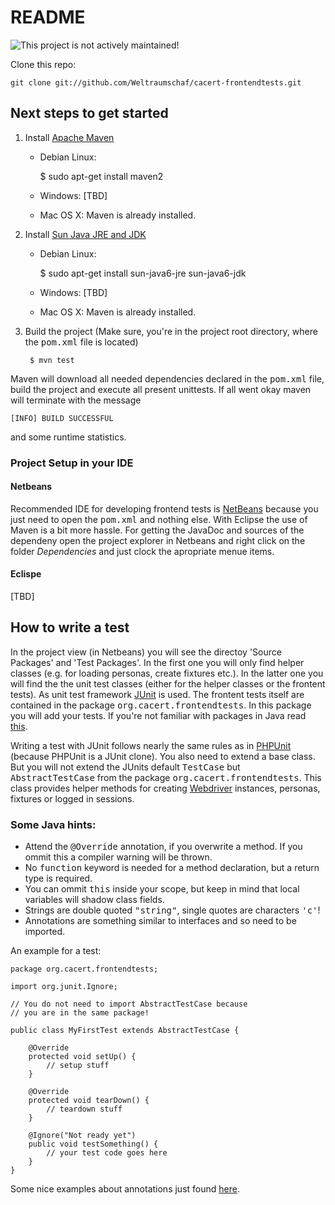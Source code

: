 README
======

![This project is not actively maintained!](https://img.shields.io/badge/Development-inactive-red?style=for-the-badge)

Clone this repo:

	git clone git://github.com/Weltraumschaf/cacert-frontendtests.git

Next steps to get started
-------------------------

1. Install [Apache Maven][maven]

	- Debian Linux:

		$ sudo apt-get install maven2

	- Windows: [TBD]

	- Mac OS X: Maven is already installed.

2. Install [Sun Java JRE and JDK][java]

	- Debian Linux:

		$ sudo apt-get install sun-java6-jre sun-java6-jdk

	- Windows: [TBD]

	- Mac OS X: Maven is already installed.

3. Build the project (Make sure, you're in the project root directory,
   where the <kbd>pom.xml</kbd> file is located)

		$ mvn test

Maven will download all needed dependencies declared in the <kbd>pom.xml</kbd> file,
build the project and execute all present unittests. If all went okay
maven will terminate with the message

	[INFO] BUILD SUCCESSFUL

and some runtime statistics.

### Project Setup in your IDE

#### Netbeans

Recommended IDE for developing frontend tests is [NetBeans][nb] because
you just need to open the <kbd>pom.xml</kbd> and nothing else. With Eclipse
the use of Maven is a bit more hassle. For getting the JavaDoc and
sources of the dependeny open the project explorer in Netbeans and right
click on the folder <em>Dependencies</em> and just clock the apropriate menue
items.

#### Eclispe

[TBD]

How to write a test
-------------------
In the project view (in Netbeans) you will see the directoy 'Source Packages'
and 'Test Packages'. In the first one you will only find helper classes
(e.g. for loading personas, create fixtures etc.). In the latter one you will
find the the unit test classes (either for the helper classes or the frontent
tests). As unit test framework [JUnit][junit] is used. The frontent tests
itself are contained in the package <kbd>org.cacert.frontendtests</kbd>.
In this package you will add your tests. If you're not familiar with packages in
Java read [this](http://en.wikipedia.org/wiki/Java_package).

Writing a test with JUnit follows nearly the same rules as in [PHPUnit][phpunit]
(because PHPUnit is a JUnit clone). You also need to extend a base class. But you
will not extend the JUnits default <kbd>TestCase</kbd> but <kbd>AbstractTestCase</kbd>
from the package <kbd>org.cacert.frontendtests</kbd>. This class provides helper
methods for creating [Webdriver][webdriver] instances, personas, fixtures or logged
in sessions.

### Some Java hints:

- Attend the <kbd>@Override</kbd> annotation, if you overwrite a method.
  If you ommit this a compiler warning will be thrown.
- No <kbd>function</kbd> keyword is needed for a method declaration, but
  a return type is required.
- You can ommit <kbd>this</kbd> inside your scope, but keep in mind that
  local variables will shadow class fields.
- Strings are double quoted <kbd>"string"</kbd>, single quotes are characters <kbd>'c'</kbd>!
- Annotations are something similar to interfaces and so need to be imported.

An example for a test:

	package org.cacert.frontendtests;

	import org.junit.Ignore;

	// You do not need to import AbstractTestCase because
	// you are in the same package!

	public class MyFirstTest extends AbstractTestCase {

		@Override
    	protected void setUp() {
    		// setup stuff
    	}

    	@Override
    	protected void tearDown() {
    		// teardown stuff
    	}

    	@Ignore("Not ready yet")
    	public void testSomething() {
    		// your test code goes here
    	}
	}

Some nice examples about annotations just found [here][annos-ger].

[maven]:		http://maven.apache.org/
[java]:			http://www.oracle.com/technetwork/java/javase/downloads/index.html
[nb]:			http://www.netbeans.org
[junit]:		http://www.junit.org/
[annos-ger]:	http://www.frankwestphal.de/JUnit4.0.html
[phpunit]:		https://github.com/sebastianbergmann/phpunit/
[webdriver]:	http://seleniumhq.org/docs/03_webdriver.html
